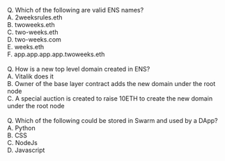 Q. Which of the following are valid ENS names?<br>
A. 2weeksrules.eth<br>
B. twoweeks.eth<br>
C. two-weeks.eth<br>
D. two-weeks.com<br>
E. weeks.eth<br>
F. app.app.app.app.twoweeks.eth<br>
<br>
Q. How is a new top level domain created in ENS?<br>
A. Vitalik does it<br>
B. Owner of the base layer contract adds the new domain under the root node<br>
C. A special auction is created to raise 10ETH to create the new domain under the root node<br>
<br>
Q. Which of the following could be stored in Swarm and used by a DApp?<br>
A. Python<br>
B. CSS<br>
C. NodeJs<br>
D. Javascript<br>
<br>


